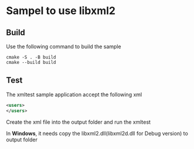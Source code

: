 # Sampel to use libxml2

## Build

Use the following command to build the sample

```
cmake -S . -B build
cmake --build build
```

## Test

The xmltest sample application accept the following xml

```xml
<users>
</users>
```

Create the xml file into the output folder and run the xmltest

In **Windows**, it needs copy the libxml2.dll(libxml2d.dll for Debug version) to output folder



